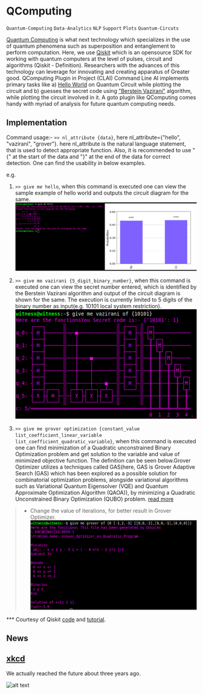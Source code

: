 
# QComputing

`Quantum-Computing` `Data-Analytics` `NLP` `Support` `Plots` `Quantum-Circuts`

[Quantum Computing](https://en.wikipedia.org/wiki/Quantum_computing) is what next technology which specializes in the use of quantum phenomena such as superposition and entanglement to perform computation. Here, we use [Qiskit](https://qiskit.org/) which is an opensource SDK for working with quantum computers at the level of pulses, circuit and algorithms (Qiskit - Definition). Researchers with the advances of this technology can leverage for innovating and creating apparatus of Greater good. QComputing Plugin in Project (CLAI) Command Line AI implements primary tasks like a) [Hello World](https://qiskit.org/documentation/getting_started.html) on Quantum Circuit while plotting the circuit and b) guesses the secret code using ["Berstein Vazirani"](https://www.youtube.com/watch?v=sqJIpHYl7oo&list=PLOFEBzvs-Vvp2xg9-POLJhQwtVktlYGbY&index=6) algorithm, while plotting the circuit involved in it. A goto plugin like QComputing comes handy with myriad of analysis for future quantum computing needs.

## Implementation

Command usage:- `>> nl_attribute {data}`, here nl_attribute={"hello", "vazirani", "grover"}. here nl_attribute is the natural language statement, that is used to detect appropriate function. Also, it is recommended to use "{" at the start of the data and "}" at the end of the data for correct detection. One can find the usability in below examples.

e.g. 
1) `>> give me hello`, when this command is executed one can view the sample example of hello world and outputs the circuit diagram for the same.
![figure1](https://github.com/madhavanpallan/clai_qiskit/blob/devel/qcomputing-v1/figures/qiskit_helloworld.png) 

2) `>> give me vazirani {5_digit_binary_number}`, when this command is executed one can view the secret number entered, which is identified by the Berstein Vazirani algorithm and output of the circuit diagram is shown for the same. The execution is currently limited to 5 digits of the binary number as input(e.g. 10101 local system restriction).
![figure2](https://github.com/madhavanpallan/clai_qiskit/blob/devel/qcomputing-v1/figures/qiskit_bernstein_vazirani.png)

3) `>> give me grover optimization {constant_value list_coefficient_linear_variable list_coefficient_quadratic_variable}`, when this command is executed one can find minimization of a Quadratic unconstrained Binary Optimization problem and get solution to the variable and value of minimized objective function. The definition can be seen below.Grover Optimizer utilizes a techniques called GAS(here, GAS is Grover Adaptive Search (GAS) which has been explored as a possible solution for combinatorial optimization problems, alongside variational algorithms such as Variational Quantum Eigensolver (VQE) and Quantum Approximate Optimization Algorithm (QAOA)), by minimizing a Quadratic Unconstrained Binary Optimization (QUBO) problem. [read more](https://qiskit.org/documentation/tutorials/optimization/4_grover_optimizer.html)
>* Change the value of iterations, for better result in Grover Optimizer.
![figure3](https://github.com/madhavanpallan/clai_qiskit/blob/devel/qcomputing-v1/figures/qiskit_grover_optimization.png)

<!-- 4) `>> clai clai qcomputing admmopt arg1 arg2 arg3 arg4 arg5 arg6 arg7 arg8 arg9 `, Alternating Direction Method of Multipliers (ADMM) Optimizer is used to solve classes of mixed-binary constrained optimization problems and is used in logistic, finance, and operation research. [More details](https://qiskit.org/documentation/tutorials/optimization/5_admm_optimizer.html)

here, We consider an objective function with 4 variables (3 binary, 1 continuous)
>* arg1 - constant in the objective function
>* arg2 - list of the coefficient of linear variables
>* arg3 - list of the coefficient of the quadratic variable
>* arg4 - list of the coefficient of linear constraint 1 and RHS value 
>* arg5 - sense of linear constraint 1. EQ - equal, LQ - less than equal
>* arg6 - list of the coefficient of linear constraint 2 and RHS value 
>* arg7 - sense of linear constraint 2
>* arg8 - list of the coefficient of linear constraint 3 and RHS value 
>* arg9 - sense of linear constraint 3
>* Change the value of iterations, for better result in ADMM Optimizer.
![figure4](https://github.com/madhavanpallan/clai_qiskit/blob/devel/qcomputing-v0/figures/qiskit_admm_optimization.png) -->

*** Courtesy of Qiskit [code](https://qiskit.org) and [tutorial](https://www.youtube.com/qiskit).
## News 

## [xkcd](https://uni.xkcd.com/)

We actually reached the future about three years ago.

![alt text](https://imgs.xkcd.com/comics/startling.png "We actually reached the future about three years ago.")
